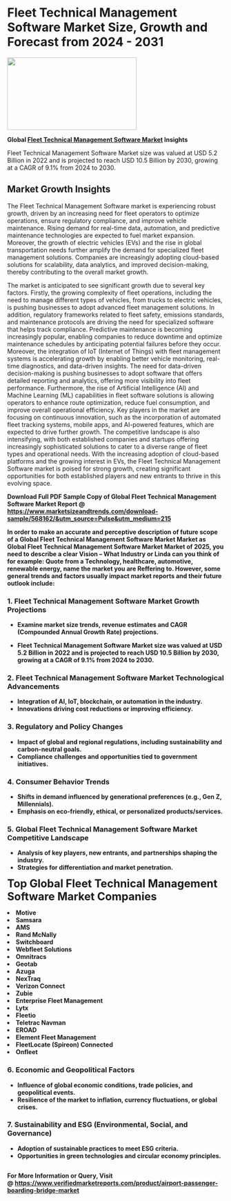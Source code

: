 <H1>Fleet Technical Management Software Market Size, Growth and Forecast from 2024 - 2031</H1><img class="aligncenter size-medium wp-image-584254" src="https://thirdeyenews.in/wp-content/uploads/2024/09/Global-Market-Research-300x168.jpeg" alt="" width="300" height="168" /><p><strong>Global&nbsp;<a href="https://www.marketsizeandtrends.com/download-sample/568162/&amp;utm_source=Pulse&amp;utm_medium=215">Fleet Technical Management Software Market</a> Insights</strong></p><p>Fleet Technical Management Software Market size was valued at USD 5.2 Billion in 2022 and is projected to reach USD 10.5 Billion by 2030, growing at a CAGR of 9.1% from 2024 to 2030.</p><p><h2>Market Growth Insights</h2> <p>The Fleet Technical Management Software market is experiencing robust growth, driven by an increasing need for fleet operators to optimize operations, ensure regulatory compliance, and improve vehicle maintenance. Rising demand for real-time data, automation, and predictive maintenance technologies are expected to fuel market expansion. Moreover, the growth of electric vehicles (EVs) and the rise in global transportation needs further amplify the demand for specialized fleet management solutions. Companies are increasingly adopting cloud-based solutions for scalability, data analytics, and improved decision-making, thereby contributing to the overall market growth.</p> <p><strong></strong></p> <p>The market is anticipated to see significant growth due to several key factors. Firstly, the growing complexity of fleet operations, including the need to manage different types of vehicles, from trucks to electric vehicles, is pushing businesses to adopt advanced fleet management solutions. In addition, regulatory frameworks related to fleet safety, emissions standards, and maintenance protocols are driving the need for specialized software that helps track compliance. Predictive maintenance is becoming increasingly popular, enabling companies to reduce downtime and optimize maintenance schedules by anticipating potential failures before they occur. Moreover, the integration of IoT (Internet of Things) with fleet management systems is accelerating growth by enabling better vehicle monitoring, real-time diagnostics, and data-driven insights. The need for data-driven decision-making is pushing businesses to adopt software that offers detailed reporting and analytics, offering more visibility into fleet performance. Furthermore, the rise of Artificial Intelligence (AI) and Machine Learning (ML) capabilities in fleet software solutions is allowing operators to enhance route optimization, reduce fuel consumption, and improve overall operational efficiency. Key players in the market are focusing on continuous innovation, such as the incorporation of automated fleet tracking systems, mobile apps, and AI-powered features, which are expected to drive further growth. The competitive landscape is also intensifying, with both established companies and startups offering increasingly sophisticated solutions to cater to a diverse range of fleet types and operational needs. With the increasing adoption of cloud-based platforms and the growing interest in EVs, the Fleet Technical Management Software market is poised for strong growth, creating significant opportunities for both established players and new entrants to thrive in this evolving space.</p> <p><strong></p><p><span class=""><strong>Download Full PDF Sample Copy of Global Fleet Technical Management Software Market Report</strong> @ <a href="https://www.marketsizeandtrends.com/download-sample/568162/&amp;utm_source=Pulse&amp;utm_medium=215" target="_blank">https://www.marketsizeandtrends.com/download-sample/568162/&amp;utm_source=Pulse&amp;utm_medium=215</a></span></p><p>In order to make an accurate and perceptive description of future scope of a Global&nbsp;Fleet Technical Management Software Market Market as Global&nbsp;Fleet Technical Management Software Market Market of 2025, you need to describe a clear Vision &ndash; What Industry or Linda can you think of for example: Quote from a Technology, healthcare, automotive, renewable energy, name the market you are Reffering to. However, some general trends and factors usually impact market reports and their future outlook include:</p><h3>1.&nbsp;<strong>Fleet Technical Management Software Market Growth Projections</strong></h3><ul><li>Examine market size trends, revenue estimates and CAGR (Compounded Annual Growth Rate) projections.</li><li><p>Fleet Technical Management Software Market size was valued at USD 5.2 Billion in 2022 and is projected to reach USD 10.5 Billion by 2030, growing at a CAGR of 9.1% from 2024 to 2030.</p></li></ul><h3>2.&nbsp;<strong>Fleet Technical Management Software Market Technological Advancements</strong></h3><ul><li>Integration of AI, IoT, blockchain, or automation in the industry.</li><li>Innovations driving cost reductions or improving efficiency.</li></ul><h3>3.&nbsp;<strong>Regulatory and Policy Changes</strong></h3><ul><li>Impact of global and regional regulations, including sustainability and carbon-neutral goals.</li><li>Compliance challenges and opportunities tied to government initiatives.</li></ul><h3>4.&nbsp;<strong>Consumer Behavior Trends</strong></h3><ul><li>Shifts in demand influenced by generational preferences (e.g., Gen Z, Millennials).</li><li>Emphasis on eco-friendly, ethical, or personalized products/services.</li></ul><h3>5.&nbsp;<strong>Global Fleet Technical Management Software Market Competitive Landscape</strong></h3><ul><li>Analysis of key players, new entrants, and partnerships shaping the industry.</li><li>Strategies for differentiation and market penetration.</li></ul><p data-pm-slice="1 1 []"><span style="color: inherit; font-family: inherit; font-size: 25px;">Top Global Fleet Technical Management Software Market Companies</span></p><div class="" data-test-id=""><p><li>Motive</li><li> Samsara</li><li> AMS</li><li> Rand McNally</li><li> Switchboard</li><li> Webfleet Solutions</li><li> Omnitracs</li><li> Geotab</li><li> Azuga</li><li> NexTraq</li><li> Verizon Connect</li><li> Zubie</li><li> Enterprise Fleet Management</li><li> Lytx</li><li> Fleetio</li><li> Teletrac Navman</li><li> EROAD</li><li> Element Fleet Management</li><li> FleetLocate (Spireon) Connected</li><li> Onfleet</li></p></div><h3>6.&nbsp;<strong>Economic and Geopolitical Factors</strong></h3><ul><li>Influence of global economic conditions, trade policies, and geopolitical events.</li><li>Resilience of the market to inflation, currency fluctuations, or global crises.</li></ul><h3>7.&nbsp;<strong>Sustainability and ESG (Environmental, Social, and Governance)</strong></h3><ul><li>Adoption of sustainable practices to meet ESG criteria.</li><li>Opportunities in green technologies and circular economy principles.</li></ul><h2><strong style="font-size: 14px;">For More Information or Query, Visit @&nbsp;</strong><a style="background-color: #ffffff; font-size: 14px;" href="https://www.marketsizeandtrends.com/report/fleet-technical-management-software-market/" target="_blank">https://www.verifiedmarketreports.com/product/airport-passenger-boarding-bridge-market</a></h2>
